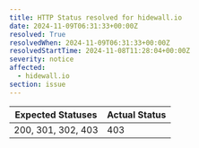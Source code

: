 ```yaml
---
title: HTTP Status resolved for hidewall.io
date: 2024-11-09T06:31:33+00:00Z
resolved: True
resolvedWhen: 2024-11-09T06:31:33+00:00Z
resolvedStartTime: 2024-11-08T11:28:04+00:00Z
severity: notice
affected:
  - hidewall.io
section: issue
---
```


| Expected Statuses | Actual Status  |
|-------------------|----------------|
| 200, 301, 302, 403 | 403 |
